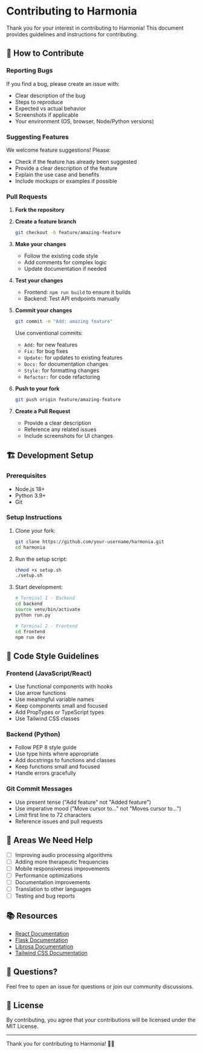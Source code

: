 # Contributing to Harmonia

Thank you for your interest in contributing to Harmonia! This document provides guidelines and instructions for contributing.

## 🤝 How to Contribute

### Reporting Bugs

If you find a bug, please create an issue with:
- Clear description of the bug
- Steps to reproduce
- Expected vs actual behavior
- Screenshots if applicable
- Your environment (OS, browser, Node/Python versions)

### Suggesting Features

We welcome feature suggestions! Please:
- Check if the feature has already been suggested
- Provide a clear description of the feature
- Explain the use case and benefits
- Include mockups or examples if possible

### Pull Requests

1. **Fork the repository**
2. **Create a feature branch**
   ```bash
   git checkout -b feature/amazing-feature
   ```

3. **Make your changes**
   - Follow the existing code style
   - Add comments for complex logic
   - Update documentation if needed

4. **Test your changes**
   - Frontend: `npm run build` to ensure it builds
   - Backend: Test API endpoints manually

5. **Commit your changes**
   ```bash
   git commit -m "Add: amazing feature"
   ```
   
   Use conventional commits:
   - `Add:` for new features
   - `Fix:` for bug fixes
   - `Update:` for updates to existing features
   - `Docs:` for documentation changes
   - `Style:` for formatting changes
   - `Refactor:` for code refactoring

6. **Push to your fork**
   ```bash
   git push origin feature/amazing-feature
   ```

7. **Create a Pull Request**
   - Provide a clear description
   - Reference any related issues
   - Include screenshots for UI changes

## 🏗️ Development Setup

### Prerequisites
- Node.js 18+
- Python 3.9+
- Git

### Setup Instructions

1. Clone your fork:
   ```bash
   git clone https://github.com/your-username/harmonia.git
   cd harmonia
   ```

2. Run the setup script:
   ```bash
   chmod +x setup.sh
   ./setup.sh
   ```

3. Start development:
   ```bash
   # Terminal 1 - Backend
   cd backend
   source venv/bin/activate
   python run.py

   # Terminal 2 - Frontend
   cd frontend
   npm run dev
   ```

## 📝 Code Style Guidelines

### Frontend (JavaScript/React)
- Use functional components with hooks
- Use arrow functions
- Use meaningful variable names
- Keep components small and focused
- Add PropTypes or TypeScript types
- Use Tailwind CSS classes

### Backend (Python)
- Follow PEP 8 style guide
- Use type hints where appropriate
- Add docstrings to functions and classes
- Keep functions small and focused
- Handle errors gracefully

### Git Commit Messages
- Use present tense ("Add feature" not "Added feature")
- Use imperative mood ("Move cursor to..." not "Moves cursor to...")
- Limit first line to 72 characters
- Reference issues and pull requests

## 🎯 Areas We Need Help

- [ ] Improving audio processing algorithms
- [ ] Adding more therapeutic frequencies
- [ ] Mobile responsiveness improvements
- [ ] Performance optimizations
- [ ] Documentation improvements
- [ ] Translation to other languages
- [ ] Testing and bug reports

## 📚 Resources

- [React Documentation](https://react.dev)
- [Flask Documentation](https://flask.palletsprojects.com)
- [Librosa Documentation](https://librosa.org/doc/latest/index.html)
- [Tailwind CSS Documentation](https://tailwindcss.com/docs)

## 🙋 Questions?

Feel free to open an issue for questions or join our community discussions.

## 📄 License

By contributing, you agree that your contributions will be licensed under the MIT License.

---

Thank you for contributing to Harmonia! 🎵✨
